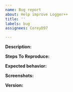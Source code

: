 ```yaml
---
name: Bug report
about: Help improve Logger++
title: ''
labels: bug
assignees: CoreyD97

---
```


**Description:**

**Steps To Reproduce:**


**Expected behavior:**


**Screenshots:**

**Version:**
